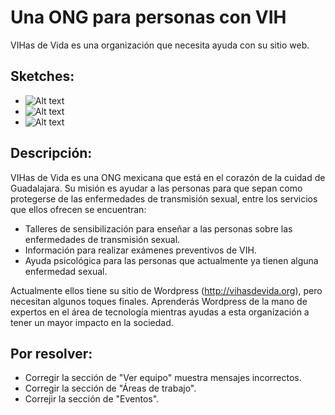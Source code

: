 Una ONG para personas con VIH
===
VIHas de Vida es una organización que necesita ayuda con su sitio web.

Sketches:
---

- ![Alt text](http://codehappen.in/img/vihas.jpg)
- ![Alt text](http://codehappen.in/img/vihas.jpg)
- ![Alt text](http://codehappen.in/img/vihas.jpg)

Descripción:
---

VIHas de Vida es una ONG mexicana que está en el corazón de la cuidad de Guadalajara. Su misión es ayudar a las personas para que sepan como protegerse de las enfermedades de transmisión sexual, entre los servicios que ellos ofrecen se encuentran:

- Talleres de sensibilización para enseñar a las personas sobre las enfermedades de transmisión sexual.
- Información para realizar exámenes preventivos de VIH.
- Ayuda psicológica para las personas que actualmente ya tienen alguna enfermedad sexual.

Actualmente ellos tiene su sitio de Wordpress (http://vihasdevida.org), pero necesitan algunos toques finales. Aprenderás Wordpress de la mano de expertos en el área de tecnología mientras ayudas a esta organización a tener un mayor impacto en la sociedad.

Por resolver:
---

- Corregir la sección de "Ver equipo" muestra mensajes incorrectos.
- Corregir la sección de "Áreas de trabajo".
- Correjir la sección de "Eventos".
